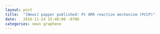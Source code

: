 ```yaml
---
layout: post
title:  "[News] papper published: Pt ORR reaction mechanism (PCCP)"
date:   2016-11-24 15:40:00 -0700
categories: news graphene
---
```


